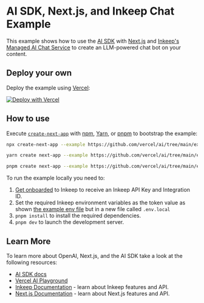 # AI SDK, Next.js, and Inkeep Chat Example

This example shows how to use the [AI SDK](https://sdk.vercel.ai/docs) with [Next.js](https://nextjs.org/) and [Inkeep's Managed AI Chat Service](https://docs.inkeep.com/claude/reference/getting-started-with-the-api) to create an LLM-powered chat bot on your content.

## Deploy your own

Deploy the example using [Vercel](https://vercel.com?utm_source=github&utm_medium=readme&utm_campaign=ai-sdk-example):

[![Deploy with Vercel](https://vercel.com/button)](https://vercel.com/new/clone?repository-url=https%3A%2F%2Fgithub.com%2Fvercel%2Fai%2Ftree%2Fmain%2Fexamples%2Fnext-inkeep&env=INKEEP_API_KEY&envDescription=Inkeep_API_Key&envLink=https://console.inkeep.com/account/keys&project-name=vercel-ai-chat-inkeep&repository-name=vercel-ai-chat-inkeep)

## How to use

Execute [`create-next-app`](https://github.com/vercel/next.js/tree/canary/packages/create-next-app) with [npm](https://docs.npmjs.com/cli/init), [Yarn](https://yarnpkg.com/lang/en/docs/cli/create/), or [pnpm](https://pnpm.io) to bootstrap the example:

```bash
npx create-next-app --example https://github.com/vercel/ai/tree/main/examples/next-inkeep next-inkeep-app
```

```bash
yarn create next-app --example https://github.com/vercel/ai/tree/main/examples/next-inkeep next-inkeep-app
```

```bash
pnpm create next-app --example https://github.com/vercel/ai/tree/main/examples/next-inkeep next-inkeep-app
```

To run the example locally you need to:

1. [Get onboarded](https://docs.inkeep.com/overview/getting-started) to Inkeep to receive an Inkeep API Key and Integration ID.
2. Set the required Inkeep environment variables as the token value as shown [the example env file](./.env.local.example) but in a new file called `.env.local`
3. `pnpm install` to install the required dependencies.
4. `pnpm dev` to launch the development server.

## Learn More

To learn more about OpenAI, Next.js, and the AI SDK take a look at the following resources:

- [AI SDK docs](https://sdk.vercel.ai/docs)
- [Vercel AI Playground](https://play.vercel.ai)
- [Inkeep Documentation](https://docs.inkeep.com) - learn about Inkeep features and API.
- [Next.js Documentation](https://nextjs.org/docs) - learn about Next.js features and API.
